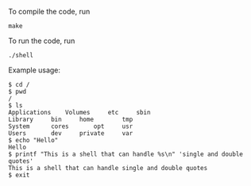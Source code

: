 To compile the code, run
```
make
```

To run the code, run
```
./shell
```

Example usage:
```
$ cd /
$ pwd
/
$ ls  
Applications	Volumes		etc		sbin
Library		bin		home		tmp
System		cores		opt		usr
Users		dev		private		var
$ echo "Hello"
Hello
$ printf "This is a shell that can handle %s\n" 'single and double quotes'
This is a shell that can handle single and double quotes
$ exit
```
